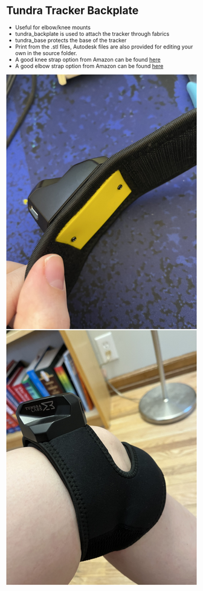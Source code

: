 # Tundra Tracker Backplate

- Useful for elbow/knee mounts
- tundra_backplate is used to attach the tracker through fabrics
- tundra_base protects the base of the tracker
- Print from the .stl files, Autodesk files are also provided for editing your own in the source folder. 
- A good knee strap option from Amazon can be found [here](https://www.amazon.com/gp/product/B07MBR34MJ)
- A good elbow strap option from Amazon can be found [here](https://www.amazon.com/gp/product/B09JNSGZX1)

![backplate view](https://raw.githubusercontent.com/katruud/Catstrap-VR-Tracker-Mounts/main/Elbow%20+%20Knee/images/backplate-view.png)
![knee mount view](https://raw.githubusercontent.com/katruud/Catstrap-VR-Tracker-Mounts/main/Elbow%20+%20Knee/images/knee-mount.png)
